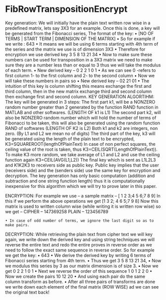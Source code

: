 # FibRowTranspositionEncrypt
Key generation:
We will initially have the plain text written row wise in a predefined matrix, lets say 3X3 for an example. Once this is done, a key will be generated from the Fibonacci series, 
The format of the key:
    • [NO OF TERMS | START TERM | DIMENSION OF THE MATRIX]
    • So for example if we write : 643 
    • It means we will be using 6 terms starting with 4th term of the series and the matrix we use is of dimension 3X3
    • Therefore for encryption we use derived key 3 5 8 13 21 34 
    • Now to make sure these numbers can be used for transposition in a 3X3 matrix we need to make sure they are a number less than or equal to 3 thus we will take the modulus of each term.
    • New derived key – 0 2 2 1 0 1
    • As we can see 0 -refers to first column 1- to the first column and 2- to the second column
    • Now we will take these numbers in pairs so 
    • New derived key – 02 21 01
    • The intuition of this key is column shifting this means exchange the first and third column, then in the new matrix exchange third and second column then exchange first and second column.
KEY GENERATION ALGORTIHM:
The key will be generated in 3 steps:
The first part k1, will be a NONZERO random number greater than 2 generated by the function RAND function in MATLAB and other softwares. (LENGTH OF k1 is L1)
The second part k2, will also be NONZERO random number which will hold the number of terms of Fibonacci to be taken, this will also be generated using the random function RAND of softwares  (LENGTH OF K2 is L2)
Both k1 and k2 are integers, non zero. (By L1 and L2 we mean no of digits)
The third part of the key, k3 will be generated using the length of the plain text to be encrypted, 
K3=SQUAREROOT(lengthOfPlainText)
In case of non perfect squares, the ceiling value of the root is taken, thus 
K3=CEIL(SQRT(LengthOfPlainText)).
To make K3 more random, we take average of L1 and L2 and use the ceiling function again
K3=CEIL(AVG(L1,L2))
The final key which is sent as L1L2L3 and K1K2K3 to receivers side as public key.
Public key implies that the user (receivers side) and the (senders side) use the same key for encryption and decryption.
The key generation has only basic computation (addition and subtraction and one string function length) thus it is computationally inexpensive for this algorithm which we will try to prove later in this paper.

ENCRYPTION:
For example we use – a sample matrix – [ 1 2 3;4 5 6;7 8 9] 
In this if we perform the above operations we get [1 3 2; 4 6 5;7 9 8]
Now this matrix is used to written column wise (while writing it is written row wise) so we get – CIPHER – 147369258
PLAIN – 123456789

    • In case of odd number of terms, we ignore the last digit so as to make pairs.
DECRYPTION:
While retrieving the plain text from cipher text we will key again, we write down the derived key and using string techniques we will reverse the entire text and redo the entire proves in reverse order as we need to follow the exact same sequence in reverse order.
So for example we get the key:
    • 643
    • We derive the derived key by writing 6 terms of Fibonacci series starting from 4th term.
    • Thus we get 3 5 8 13 21 34, 
    • Now we modulus this series by 3 as our matrix dimension is of size 3.
    • Now we get  0 2 2 1 0 1
    • Next we reverse the order of this sequence 1 0 1 2 2 0
    • Now we create the pairs 10 12 20
    • And using each pair do the same column transform as before.
    • After all three pairs of transforms are done we write down each element of the final matrix (ROW WISE) ad we can see the original text back!
